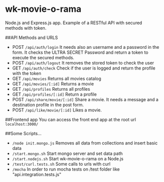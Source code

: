 # wk-movie-o-rama

Node.js and Express.js app. Example of a RESTful API with secured methods with token.

##API Methods and URLS

* POST `/api/auth/login`
It needs also an username and a password in the form. It checks the ULTRA SECRET Password and return a token to execute the secured methods.
* POST `/api/auth/logout` It removes the stored token to check the user
* GET `/api/auth/check` Check if the user is logged and return the profile with the token
* GET `/api/movies` Returns all movies catalog
* GET `/api/movies/[:id]` Returns a movie
* GET `/api/profiles` Returns all profiles
* GET `/api/profiles/[:id]` Return a profile
* POST `/api/share/movie/[:id]` Share a movie. It needs a message and a destination profile in the post form.
* POST `/api/like/movie/[:id]` Likes a movie.

##Frontend app
You can access the front end app at the root url `localhost:3000/`

##Some Scripts...

* `/node init.mongo.js`
Removes all data from collections and insert basic data
*  `/start.mongo.sh`
Start mongo server and set data path
*  `/start.nodejs.sh`
Start wk-movie-o-rama on a Node.js
* `/test/curl.tests.sh`
Some calls to urls with curl
* `/mocha`
In order to run mocha tests on /test folder like "api.integration.tests.js"

